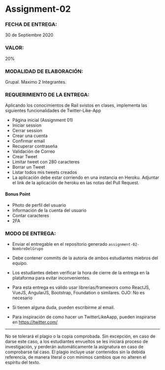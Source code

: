 # Assignment-02

### FECHA DE ENTREGA:

30 de Septiembre 2020

### VALOR:

20%

### MODALIDAD DE ELABORACIÓN:

Grupal. Maximo 2 Integrantes.

### REQUERIMIENTO DE LA ENTREGA:

Aplicando los conocimientos de Rail svistos en clases, implementa las siguientes funcionalidades de Twitter-Like-App

- Página inicial (Assignment 01)
- Iniciar session
- Cerrar session
- Crear una cuenta
- Confirmar email
- Recuperar contraseña
- Validación de Correo
- Crear Tweet
- Limitar tweet con 280 caracteres
- Borrar un Tweet
- Listar todos mis tweets creados
- La aplicación debe estar corriendo en una instancia en Heroku. Adjuntar el link de la aplicación de heroku en las notas del Pull Request.

#### Bonus Point

- Photo de perfil del usuario
- Información de la cuenta del usuario
- Contar caracteres
- 2FA

### MODO DE ENTREGA:

- Enviar el entregable en el repositorio generado `assignment-02-NombreDelGrupo`

- Debe contener commits de la autoria de ambos estudiantes miebros del equipo.

- Los estudiantes deben verificar la hora de cierre de la entrega en la plataforma para evitar inconvenientes.

- Para esta entrega es válido usar librerias/framewors como ReactJS, VueJS, AngularJS, Bootstrap, Foundation o similares. OJO: No es necesario

- Si tienen alguna duda, pueden escribirme al email.

- Para inspiración de como hacer un TwitterLikeAapp, pueden inspirarse en https://twitter.com/

---

No se tolerará el plagio o la copia comprobada. Sin excepción, en caso de darse este caso, a los estudiantes envueltos se les iniciará proceso de investigación, y perderán automáticamente la asignatura en caso de comprobarse tal caso. El plagio incluye usar contenidos sin la debida referencia, de manera literal o con mínimos cambios que no alteren el espíritu del texto.
